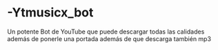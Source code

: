# -Ytmusicx_bot
Un potente Bot de YouTube que puede descargar todas las calidades además de ponerle una portada además de que descarga también mp3 
